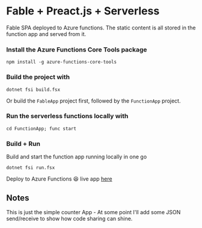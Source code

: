 # Fable + Preact.js + Serverless

Fable SPA deployed to Azure functions. The static content is all stored in the function app and served from it.

### Install the Azure Functions Core Tools package
```
npm install -g azure-functions-core-tools
```

### Build the project with

```
dotnet fsi build.fsx
```
Or build the `FableApp` project first, followed by the `FunctionApp` project.

### Run the serverless functions locally with
```
cd FunctionApp; func start
```

### Build + Run
Build and start the function app running locally in one go
```
dotnet fsi run.fsx
```
Deploy to Azure Functions :satisfied: live app [here](https://fableserverless.azurewebsites.net/api/)

## Notes

This is just the simple counter App - At some point I'll add some JSON send/receive to show how code sharing can shine.
